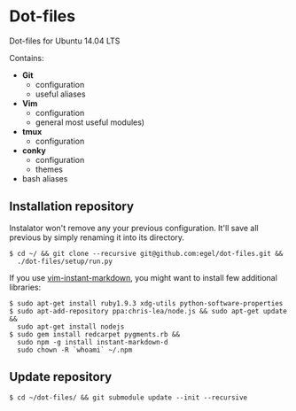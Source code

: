 # Dot-files
Dot-files for Ubuntu 14.04 LTS

Contains:

  - **Git**
    - configuration
    - useful aliases
  - **Vim**
    - configuration
    - general most useful modules)
  - **tmux**
    - configuration
  - **conky**
    - configuration
    - themes
  - bash aliases


## Installation repository

Instalator won't remove any your previous configuration. It'll save all previous by simply renaming it into its directory.

    $ cd ~/ && git clone --recursive git@github.com:egel/dot-files.git &&
      ./dot-files/setup/run.py

If you use [vim-instant-markdown](https://github.com/suan/vim-instant-markdown), you might want to install few additional libraries:

    $ sudo apt-get install ruby1.9.3 xdg-utils python-software-properties
    $ sudo apt-add-repository ppa:chris-lea/node.js && sudo apt-get update &&
      sudo apt-get install nodejs
    $ sudo gem install redcarpet pygments.rb &&
      sudo npm -g install instant-markdown-d
      sudo chown -R `whoami` ~/.npm


## Update repository

    $ cd ~/dot-files/ && git submodule update --init --recursive

